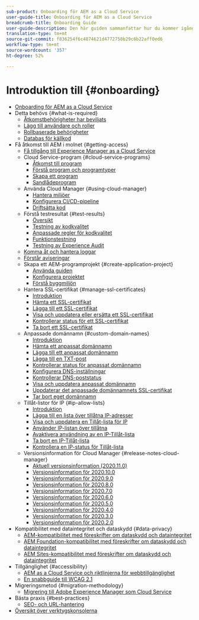 ```yaml
---
sub-product: Onboarding för AEM as a Cloud Service
user-guide-title: Onboarding för AEM as a Cloud Service
breadcrumb-title: Onboarding Guide
user-guide-description: Den här guiden sammanfattar hur du kommer igång med Experience Manager as a Cloud Service, bland annat hur du kommer åt det och viktig dataskyddsinformation.
translation-type: tm+mt
source-git-commit: f836254f6c4874621d4772758b29c6b22aff0ed6
workflow-type: tm+mt
source-wordcount: '357'
ht-degree: 52%

---
```



# Introduktion till {#onboarding}

+ [Onboarding för AEM as a Cloud Service](/help/onboarding/home.md)
+ Detta behövs {#what-is-required}
   + [Åtkomstbehörigheter har beviljats](what-is-required/access-rights-granted.md)
   + [Lägg till användare och roller](what-is-required/add-users-roles.md)
   + [Rollbaserade behörigheter](what-is-required/role-based-permissions.md)
   + [Databas för källkod](what-is-required/source-code-repository.md)
+ Få åtkomst till AEM i molnet {#getting-access}
   + [Få tillgång till Experience Manager as a Cloud Service](getting-access-to-aem-in-cloud/navigation.md)
   + Cloud Service-program {#cloud-service-programs}
      + [Åtkomst till program](getting-access-to-aem-in-cloud/first-time-login.md)
      + [Förstå program och programtyper](getting-access-to-aem-in-cloud/understand-program-types.md)
      + [Skapa ett program](getting-access-to-aem-in-cloud/creating-a-program.md)
      + [Sandlådeprogram](getting-access-to-aem-in-cloud/sandbox-programs.md)
   + Använda Cloud Manager {#using-cloud-manager}
      + [Hantera miljöer](/help/implementing/cloud-manager/manage-environments.md)
      + [Konfigurera CI/CD-pipeline](/help/implementing/cloud-manager/configure-pipeline.md)
      + [Driftsätta kod](/help/implementing/cloud-manager/deploy-code.md)
   + Förstå testresultat {#test-results}
      + [Översikt](/help/implementing/cloud-manager/overview-test-results.md)
      + [Testning av kodkvalitet](/help/implementing/cloud-manager/code-quality-testing.md)
      + [Anpassade regler för kodkvalitet](/help/implementing/cloud-manager/custom-code-quality-rules.md)
      + [Funktionstestning](/help/implementing/cloud-manager/functional-testing.md)
      + [Testning av Experience Audit](/help/implementing/cloud-manager/experience-audit-testing.md)
   + [Komma åt och hantera loggar](/help/implementing/cloud-manager/manage-logs.md)
   + [Förstår aviseringar](/help/implementing/cloud-manager/notifications.md)
   + Skapa ett AEM-programprojekt {#create-application-project}
      + [Använda guiden](getting-access-to-aem-in-cloud/using-the-wizard.md)
      + [Konfigurera projektet](getting-access-to-aem-in-cloud/setting-up-project.md)
      + [Förstå byggmiljön](getting-access-to-aem-in-cloud/build-environment-details.md)
   + Hantera SSL-certifikat {#manage-ssl-certificates}
      + [Introduktion](/help/implementing/cloud-manager/managing-ssl-certifications/introduction.md)
      + [Hämta ett SSL-certifikat](/help/implementing/cloud-manager/managing-ssl-certifications/get-ssl-certificate.md)
      + [Lägga till ett SSL-certifikat](/help/implementing/cloud-manager/managing-ssl-certifications/add-ssl-certificate.md)
      + [Visa och uppdatera eller ersätta ett SSL-certifikat](/help/implementing/cloud-manager/managing-ssl-certifications/view-update-replace-ssl-certificate.md)
      + [Kontrollerar status för ett SSL-certifikat](/help/implementing/cloud-manager/managing-ssl-certifications/check-status-ssl-certificate.md)
      + [Ta bort ett SSL-certifikat](/help/implementing/cloud-manager/managing-ssl-certifications/delete-ssl-certificate.md)
   + Anpassade domännamn {#custom-domain-names}
      + [Introduktion](/help/implementing/cloud-manager/custom-domain-names/introduction.md)
      + [Hämta ett anpassat domännamn](/help/implementing/cloud-manager/custom-domain-names/get-custom-domain-name.md)
      + [Lägga till ett anpassat domännamn](/help/implementing/cloud-manager/custom-domain-names/add-custom-domain-name.md)
      + [Lägga till en TXT-post](/help/implementing/cloud-manager/custom-domain-names/add-text-record.md)
      + [Kontrollerar status för anpassat domännamn](/help/implementing/cloud-manager/custom-domain-names/check-domain-name-status.md)
      + [Konfigurera DNS-inställningar](/help/implementing/cloud-manager/custom-domain-names/configure-dns-settings.md)
      + [Kontrollerar DNS-poststatus](/help/implementing/cloud-manager/custom-domain-names/check-dns-record-status.md)
      + [Visa och uppdatera anpassat domännamn](/help/implementing/cloud-manager/custom-domain-names/view-update-replace-custom-domain-name.md)
      + [Uppdaterar det anpassade domännamnets SSL-certifikat](/help/implementing/cloud-manager/custom-domain-names/update-cdn-ssl-certificate.md)
      + [Tar bort eget domännamn](/help/implementing/cloud-manager/custom-domain-names/delete-custom-domain-name.md)
   + Tillåt-listor för IP {#ip-allow-lists}
      + [Introduktion](/help/implementing/cloud-manager/ip-allow-lists/introduction.md)
      + [Lägga till en lista över tillåtna IP-adresser](/help/implementing/cloud-manager/ip-allow-lists/add-ip-allow-lists.md)
      + [Visa och uppdatera en Tillåt-lista för IP](/help/implementing/cloud-manager/ip-allow-lists/view-update-ip-allow-list.md)
      + [Använder IP-listan över tillåtna](/help/implementing/cloud-manager/ip-allow-lists/apply-allow-list.md)
      + [Avaktivera användning av en IP-Tillåt-lista](/help/implementing/cloud-manager/ip-allow-lists/unapply-ip-allow-list.md)
      + [Ta bort en IP-Tillåt-lista](/help/implementing/cloud-manager/ip-allow-lists/delete-ip-allow-list.md)
      + [Kontrollera en IP-status för Tillåt-lista](/help/implementing/cloud-manager/ip-allow-lists/check-ip-allow-list-status.md)
   + Versionsinformation för Cloud Manager {#release-notes-cloud-manager}
      + [Aktuell versionsinformation (2020.11.0)](/help/onboarding/release-notes-cloud-manager/release-notes-cm-current.md)
      + [Versionsinformation för 2020.10.0](/help/onboarding/release-notes-cloud-manager/release-notes-cm-2020-10-0.md)
      + [Versionsinformation för 2020.9.0](/help/onboarding/release-notes-cloud-manager/release-notes-cm-2020-9-0.md)
      + [Versionsinformation för 2020.8.0](/help/onboarding/release-notes-cloud-manager/release-notes-cm-2020-8-0.md)
      + [Versionsinformation för 2020.7.0](/help/onboarding/release-notes-cloud-manager/release-notes-cm-2020-7-0.md)
      + [Versionsinformation för 2020.6.0](/help/onboarding/release-notes-cloud-manager/release-notes-cm-2020-6-0.md)
      + [Versionsinformation för 2020.5.0](/help/onboarding/release-notes-cloud-manager/release-notes-cm-2020-5-0.md)
      + [Versionsinformation för 2020.4.0](/help/onboarding/release-notes-cloud-manager/release-notes-cm-2020-4-0.md)
      + [Versionsinformation för 2020.3.0](/help/onboarding/release-notes-cloud-manager/release-notes-cm-2020-3-0.md)
      + [Versionsinformation för 2020.2.0](/help/onboarding/release-notes-cloud-manager/release-notes-cm-2020-2-0.md)
+ Kompatibilitet med dataintegritet och dataskydd {#data-privacy}
   + [AEM-kompatibilitet med föreskrifter om dataskydd och dataintegritet](data-privacy-and-protection-readiness/aem-readiness.md)
   + [AEM Foundation-kompatibilitet med föreskrifter om dataskydd och dataintegritet](data-privacy-and-protection-readiness/foundation-readiness.md)
   + [AEM Sites-kompatibilitet med föreskrifter om dataskydd och dataintegritet](data-privacy-and-protection-readiness/sites-readiness.md)
+ Tillgänglighet {#accessibility}
   + [AEM as a Cloud Service och riktlinjerna för webbtillgänglighet](accessibility/web-accessibility.md)
   + [En snabbguide till WCAG 2.1](accessibility/quick-guide-wcag.md)
+ Migreringsmetod {#migration-methodology}
   + [Migrering till Adobe Experience Manager som Cloud Service](migration-methodology/getting-started.md)
+ Bästa praxis {#best-practices}
   + [SEO- och URL-hantering](best-practices/seo-and-url-management.md)
+ [Översikt över verktygskonsolerna](tools-consoles.md)
